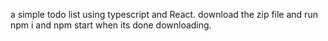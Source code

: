 a simple todo list using typescript and React.
download the zip file and run npm i and npm start when its done downloading.
